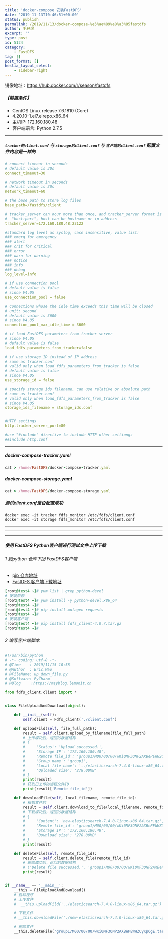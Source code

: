 ```yaml
---
title: 'docker-compose 安装FastDFS'
date: '2019-11-13T10:46:51+00:00'
status: publish
permalink: /2019/11/13/docker-compose-%e5%ae%89%e8%a3%85fastdfs
author: 毛巳煜
excerpt: ''
type: post
id: 5124
category:
    - FastDFS
tag: []
post_format: []
hestia_layout_select:
    - sidebar-right
---
```

镜像地址：https://hub.docker.com/r/season/fastdfs

##### 【**前置条件**】

- CentOS Linux release 7.6.1810 (Core)
- 4.20.10-1.el7.elrepo.x86\_64
- 主机IP: 172.160.180.48
- 客户端语言: Python 2.7.5

- - - - - -

##### `tracker的client.conf` 与 `storage的client.conf` 与 `客户端的client.conf` 配置文件内容是一样的

```yml
# connect timeout in seconds
# default value is 30s
connect_timeout=30

# network timeout in seconds
# default value is 30s
network_timeout=60

# the base path to store log files
base_path=/fastdfs/client

# tracker_server can ocur more than once, and tracker_server format is
#  "host:port", host can be hostname or ip address
tracker_server=172.160.180.48:22122

#standard log level as syslog, case insensitive, value list:
### emerg for emergency
### alert
### crit for critical
### error
### warn for warning
### notice
### info
### debug
log_level=info

# if use connection pool
# default value is false
# since V4.05
use_connection_pool = false

# connections whose the idle time exceeds this time will be closed
# unit: second
# default value is 3600
# since V4.05
connection_pool_max_idle_time = 3600

# if load FastDFS parameters from tracker server
# since V4.05
# default value is false
load_fdfs_parameters_from_tracker=false

# if use storage ID instead of IP address
# same as tracker.conf
# valid only when load_fdfs_parameters_from_tracker is false
# default value is false
# since V4.05
use_storage_id = false

# specify storage ids filename, can use relative or absolute path
# same as tracker.conf
# valid only when load_fdfs_parameters_from_tracker is false
# since V4.05
storage_ids_filename = storage_ids.conf


#HTTP settings
http.tracker_server_port=80

#use "#include" directive to include HTTP other settiongs
##include http.conf


```

- - - - - -

##### docker-compose-tracker.yaml

```ruby
cat > /home/FastDFS/docker-compose-tracker.yaml 
```

##### docker-compose-storage.yaml

```ruby
cat > /home/FastDFS/docker-compose-storage.yaml 
```

##### 测试client.conf是否配置成功

`docker exec -it tracker fdfs_monitor /etc/fdfs/client.conf`  
`docker exec -it storage fdfs_monitor /etc/fdfs/client.conf`

- - - - - -

- - - - - -

- - - - - -

##### 使用 FastDFS Python客户端进行测试文件上传下载

###### 1 到python 仓库下回 FastDFS客户端

- [pip 仓库地址](https://pypi.org/ "pip 仓库地址")
- [FastDFS 客户端下载地址](https://files.pythonhosted.org/packages/b8/1d/d701dbd6830a5b7170655e62acb0977560c61bf4cc6a2185006c68b9e2ec/fdfs_client-4.0.7.tar.gz "FastDFS 客户端下载地址")

```ruby
[root@test4 ~]# yum list | grep python-devel
# 安装依赖
[root@test4 ~]# yum install -y python-devel.x86_64
[root@test4 ~]#
[root@test4 ~]# pip install mutagen requests
[root@test4 ~]#
# 安装客户端
[root@test4 ~]# pip install fdfs_client-4.0.7.tar.gz
[root@test4 ~]#

```

###### 2 编写客户端脚本

```python
#!/usr/bin/python
# -*- coding: utf-8 -*-
# @Time    : 2019/11/15 10:58
# @Author  : Eric.Mao
# @FileName: up_down_file.py
# @Software: PyCharm
# @Blog    ：https://msyblog.lemonit.cn

from fdfs_client.client import *


class FileUploadAndDownload(object):

    def __init__(self):
        self.client = Fdfs_client('./client.conf')

    def uploadFild(self, file_full_path):
        result = self.client.upload_by_filename(file_full_path)
        # 上传成功后，返回的数据结构
        # {
        #     'Status': 'Upload successed.',
        #     'Storage IP': '172.160.180.48',
        #     'Remote file_id': 'group1/M00/00/00/wKi0MF3ONP2AXBePEWHZUyKp6gE.tar.gz',
        #     'Group name': 'group1',
        #     'Local file name': '../elasticsearch-7.4.0-linux-x86_64.tar.gz',
        #     'Uploaded size': '278.00MB'
        # }
        print(result)
        # 获取已上传的远程文件ID
        print(result['Remote file_id'])

    def downloadFile(self, local_filename, remote_file_id):
        # 根据文件的
        result = self.client.download_to_file(local_filename, remote_file_id)
        # 下载成功后，返回的数据结构
        # {
        #     'Content': 'new-elasticsearch-7.4.0-linux-x86_64.tar.gz',
        #     'Remote file_id': 'group1/M00/00/00/wKi0MF3ONP2AXBePEWHZUyKp6gE.tar.gz',
        #     'Storage IP': '172.160.180.48',
        #     'Download size': '278.00MB'
        # }
        print(result)

    def deleteFile(self, remote_file_id):
        result = self.client.delete_file(remote_file_id)
        # 删除成功后，返回的数据结构
        # ('Delete file successed.', 'group1/M00/00/00/wKi0MF3ONP2AXBePEWHZUyKp6gE.tar.gz', '172.160.180.48')
        print(result)


if __name__ == '__main__':
    __this = FileUploadAndDownload()
    # 启动程序
    # 上传文件
    #  __this.uploadFild('../elasticsearch-7.4.0-linux-x86_64.tar.gz')

    # 下载文件
    # __this.downloadFile('./new-elasticsearch-7.4.0-linux-x86_64.tar.gz', 'group1/M00/00/00/wKi0MF3ONP2AXBePEWHZUyKp6gE.tar.gz')

    # 删除文件
    __this.deleteFile('group1/M00/00/00/wKi0MF3ONP2AXBePEWHZUyKp6gE.tar.gz')


```
